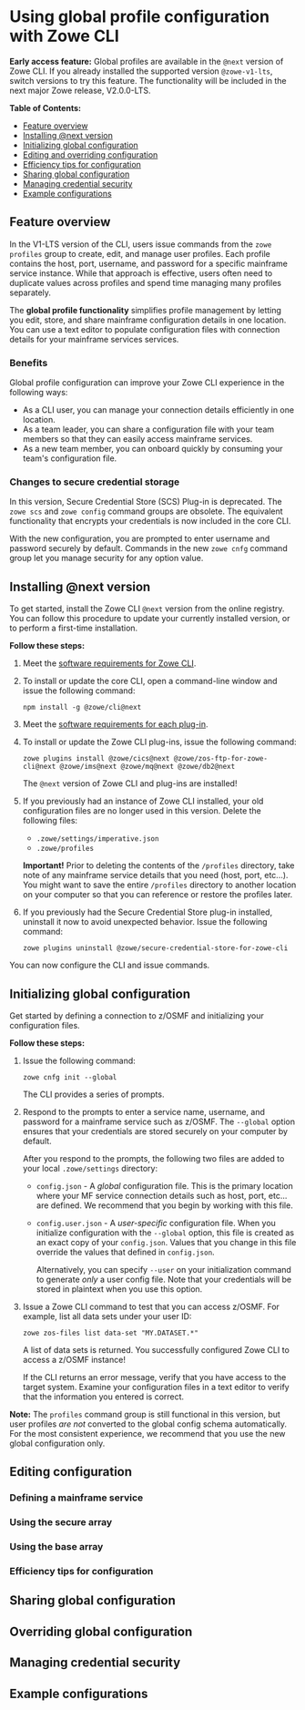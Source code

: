 # Using global profile configuration with Zowe CLI <!-- omit in toc -->

**Early access feature:** Global profiles are available in the `@next` version of Zowe CLI. If you already installed the supported version `@zowe-v1-lts`, switch versions to try this feature. The functionality will be included in the next major Zowe release, V2.0.0-LTS.

**Table of Contents:**
- [Feature overview](#feature-overview)
- [Installing @next version](#installing-next-version)
- [Initializing global configuration](#initializing-global-configuration)
- [Editing and overriding configuration](#editing-and-overriding-configuration)
- [Efficiency tips for configuration](#efficiency-tips-for-configuration)
- [Sharing global configuration](#sharing-global-configuration)
- [Managing credential security](#managing-credential-security)
- [Example configurations](#example-configurations)

## Feature overview

In the V1-LTS version of the CLI, users issue commands from the `zowe profiles` group to create, edit, and manage user profiles. Each profile contains the host, port, username, and password for a specific mainframe service instance. While that approach is effective, users often need to duplicate values across profiles and spend time managing many profiles separately.

The **global profile functionality** simplifies profile management by letting you edit, store, and share mainframe configuration details in one location. You can use a text editor to populate configuration files with connection details for your mainframe services services.

### Benefits

Global profile configuration can improve your Zowe CLI experience in the following ways:

- As a CLI user, you can manage your connection details efficiently in one location.
- As a team leader, you can share a configuration file with your team members so that they can easily access mainframe services.
- As a new team member, you can onboard quickly by consuming your team's configuration file.

### Changes to secure credential storage

In this version, Secure Credential Store (SCS) Plug-in is deprecated. The `zowe scs` and `zowe config` command groups are obsolete. The equivalent functionality that encrypts your credentials is now included in the core CLI.

With the new configuration, you are prompted to enter username and password securely by default. Commands in the new `zowe cnfg` command group let you manage security for any option value.

## Installing @next version

To get started, install the Zowe CLI `@next` version from the online registry. You can follow this procedure to update your currently installed version, or to perform a first-time installation.

**Follow these steps:**

1. Meet the [software requirements for Zowe CLI](https://docs.zowe.org/stable/user-guide/systemrequirements.html#zowe-cli-requirements).

2. To install or update the core CLI, open a command-line window and issue the following command:

   ```
   npm install -g @zowe/cli@next
   ```

3. Meet the [software requirements for each plug-in](https://docs.zowe.org/stable/user-guide/cli-swreqplugins.html#software-requirements-for-zowe-cli-plug-ins).

4. To install or update the Zowe CLI plug-ins, issue the following command:

    ```
    zowe plugins install @zowe/cics@next @zowe/zos-ftp-for-zowe-cli@next @zowe/ims@next @zowe/mq@next @zowe/db2@next
    ```

   The `@next` version of Zowe CLI and plug-ins are installed!

5. If you previously had an instance of Zowe CLI installed, your old configuration files are no longer used in this version. Delete the following files:
   - `.zowe/settings/imperative.json`
   - `.zowe/profiles`

   **Important!** Prior to deleting the contents of the `/profiles` directory, take note of any mainframe service details that you need (host, port, etc...). You might want to save the entire `/profiles` directory to another location on your computer so that you can reference or restore the profiles later.

6. If you previously had the Secure Credential Store plug-in installed, uninstall it now to avoid unexpected behavior. Issue the following command:

    ```
    zowe plugins uninstall @zowe/secure-credential-store-for-zowe-cli
    ```

You can now configure the CLI and issue commands.
## Initializing global configuration

Get started by defining a connection to z/OSMF and initializing your configuration files.

**Follow these steps:**

1. Issue the following command:

   ```
   zowe cnfg init --global
   ```

   The CLI provides a series of prompts.

2. Respond to the prompts to enter a service name, username, and password for a mainframe service such as z/OSMF. The `--global` option ensures that your credentials are stored securely on your computer by default.

   After you respond to the prompts, the following two files are added to your local `.zowe/settings` directory:

   - `config.json` - A *global* configuration file. This is the primary location where your MF service connection details such as host, port, etc... are defined. We recommend that you begin by working with this file.

   - `config.user.json` - A *user-specific* configuration file. When you initialize configuration with the `--global` option, this file is created as an exact copy of your `config.json`. Values that you change in this file override the values that defined in `config.json`.

      Alternatively, you can specify `--user` on your initialization command to generate *only* a user config file. Note that your credentials will be stored in plaintext when you use this option.

3. Issue a Zowe CLI command to test that you can access z/OSMF. For example, list all data sets under your user ID:

   ```
   zowe zos-files list data-set "MY.DATASET.*"
   ```

   A list of data sets is returned. You successfully configured Zowe CLI to access a z/OSMF instance!

   If the CLI returns an error message, verify that you have access to the target system. Examine your configuration files in a text editor to verify that the information you entered is correct.

**Note:** The `profiles` command group is still functional in this version, but user profiles *are not* converted to the global config schema automatically. For the most consistent experience, we recommend that you use the new global configuration only.

## Editing configuration

<!--Now you can start doing more advanced things with the config, adding multiple LPARS with multiple services on an LPAR, using the Secure Array, etc...  -->

<!-- Basic editing flow - edit file, issue a command to test, edit file again, etc... -->

<!-- Remember, anything in user config will override global config -->
### Defining a mainframe service

<!-- example of a config that targets zosmf. -->

### Using the secure array

<!-- After initializing, the profiles.base.properties.user and profiles.base.properties.password fields are defined to the secure array in global zowe.config.json.

Zowe cnfg secure command can re-prompt for all secure fields when you want to update them (such as password change)

zowe cnfg set secure --password would prompt you specifically for password only.
 -->
### Using the base array

<!-- describe using this for values that apply to ANY profile. Such as --reject-unauthorized, web token, etc... . Confirm that there is such thing as a base array first, might be confusing this. -->

### Efficiency tips for configuration

<!-- in general, what do you mean by efficiency? Basically not having to enter and maintain values in a bunch of different places -->


<!-- Order of precedence lets you avoid duplicating some values due to inheritance -->

<!--What else? -->
## Sharing global configuration

<!-- How to push global config to a code repository, and how to consume config in a project -->

## Overriding global configuration

<!-- How to set certain values for yourself in your config file, after you've begun to consume global config. -->

## Managing credential security

<!--
when you init --global, you get config where your username and password are set to secure.

Users can define other fields in the secure array manually as well to secure them.

Zowe cnfg secure command can re-prompt for all secure fields.

zowe cnfg set secure --password would prompt you specifically for password

 -->

## Example configurations

<!-- Shall we provide a handful of examples here of different use cases and the .json for each? -->




<!-- Brandon's questions for the team:

- Am I missing something about any of these items? I recall them from conversation but not sure if need to discuss here:
  - IntelliSense to easily fill in fields
  - Comments in the JSON file
  - a VSCode settings GUI

- Any other key concepts missing? Something you want to see here?
- Anything misleading in the writing thus far?
- Switching from LTS and back. Can I simplify that procedure in any way without losing important details?
- Similarly, having the two methods (global profiles vs user profiles) seems confusing since they aren't compatible with eachother. Why not just say "this is the way now, your old profiles go away"
- Anything else?

-->